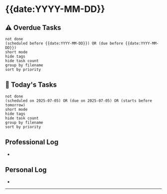 # {{date:YYYY-MM-DD}}

## ⚠️ Overdue Tasks

```tasks
not done
(scheduled before {{date:YYYY-MM-DD}}) OR (due before {{date:YYYY-MM-DD}})
short mode
hide tags
hide task count
group by filename
sort by priority
```

## 📅 Today's Tasks

```tasks
not done
(scheduled on 2025-07-05) OR (due on 2025-07-05) OR (starts before tomorrow)
short mode
hide tags
hide task count
group by filename
sort by priority
```

## Professional Log

-

## Personal Log

-

---
